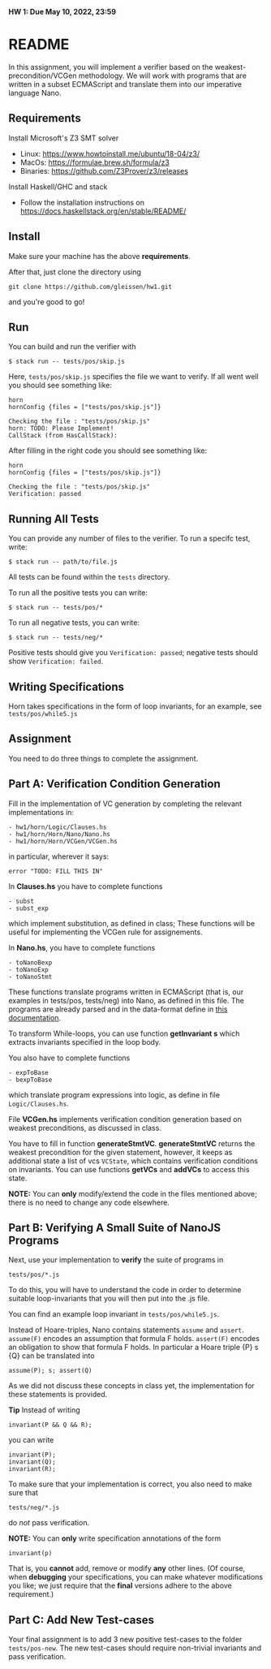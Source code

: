 **HW 1: Due May 10, 2022, 23:59**

README
=======

In this assignment, you will implement a verifier based on the weakest-precondition/VCGen methodology.
We will work with programs that are written in a subset ECMAScript and translate them into our imperative language Nano.

Requirements
------------
Install Microsoft's Z3 SMT solver

- Linux: https://www.howtoinstall.me/ubuntu/18-04/z3/
- MacOs: https://formulae.brew.sh/formula/z3
- Binaries: https://github.com/Z3Prover/z3/releases

Install Haskell/GHC and stack

- Follow the installation instructions on https://docs.haskellstack.org/en/stable/README/

Install 
-------

Make sure your machine has the above **requirements**.

After that, just clone the directory using 

    git clone https://github.com/gleissen/hw1.git

and you're good to go!

Run
---

You can build and run the verifier with

    $ stack run -- tests/pos/skip.js

Here, `tests/pos/skip.js` specifies the file we want to verify. If all went well
you should see something like:

    horn
    hornConfig {files = ["tests/pos/skip.js"]}

    Checking the file : "tests/pos/skip.js"
    horn: TODO: Please Implement!
    CallStack (from HasCallStack):

After filling in the right code you
should see something like:

    horn
    hornConfig {files = ["tests/pos/skip.js"]}

    Checking the file : "tests/pos/skip.js"
    Verification: passed


Running All Tests
-----------------

You can provide any number of files to the verifier. To run a specifc test, write:

    $ stack run -- path/to/file.js

All tests can be found within the `tests` directory.

To run all the positive tests you can write:

    $ stack run -- tests/pos/*

To run all negative tests, you can write:

    $ stack run -- tests/neg/*

Positive tests should give you `Verification: passed`; negative tests should show `Verification: failed`.

Writing Specifications
----------------------

Horn takes specifications in the form of loop invariants, for an example, see `tests/pos/while5.js`

Assignment
----------

You need to do three things to complete the assignment.

## Part A: Verification Condition Generation

Fill in the implementation of VC generation by
completing the relevant implementations in:

    - hw1/horn/Logic/Clauses.hs
    - hw1/horn/Horn/Nano/Nano.hs
    - hw1/horn/Horn/VCGen/VCGen.hs

in particular, wherever it says:

    error "TODO: FILL THIS IN"

In **Clauses.hs** you have to complete functions

    - subst
    - subst_exp

which implement substitution, as defined in class; These functions will be useful for implementing the VCGen rule for assignements.

In **Nano.hs**, you have to complete functions

    - toNanoBexp
    - toNanoExp
    - toNanoStmt

These functions translate programs written in ECMAScript (that is, our examples in tests/pos, tests/neg) into Nano, as defined in this file. The programs are already parsed and in the data-format define in [this documentation](https://hackage.haskell.org/package/language-ecmascript-0.17.0.1/docs/Language-ECMAScript3-Syntax.html).

To transform While-loops, you can use function **getInvariant s** which extracts invariants specified in the loop body.

You also have to complete functions

    - expToBase
    - bexpToBase

which translate program expressions into logic, as define in file `Logic/Clauses.hs`.

File **VCGen.hs** implements verification condition generation based on weakest preconditions, as discussed in class.

You have to fill in function **generateStmtVC**. **generateStmtVC** returns the
weakest precondition for the given statement, however, it keeps as additional
state a list of vcs `VCState`, which contains verification conditions on
invariants. You can use functions **getVCs** and **addVCs** to access this
state.

**NOTE:**  You can **only** modify/extend the code in 
the files mentioned above; there is no need to 
change any code elsewhere.

## Part B: Verifying A Small Suite of NanoJS Programs

Next, use your implementation to **verify** the suite of programs in

    tests/pos/*.js

To do this, you will have to understand the code in order to determine
suitable loop-invariants that you will then put into the .js file.

You can find an example loop invariant in `tests/pos/while5.js`.

Instead of Hoare-triples, Nano contains statements `assume` and `assert`.
`assume(F)` encodes an assumption that formula F holds. `assert(F)` encodes an
obligation to show that formula F holds. In particular a Hoare triple {P} s {Q}
can be translated into 

    assume(P); s; assert(Q)

As we did not discuss these concepts in class yet, the implementation for these statements is provided.

**Tip** Instead of writing 

    invariant(P && Q && R);

you can write 

    invariant(P);
    invariant(Q);
    invariant(R);

To make sure that your implementation is correct, you also need to make sure that 

    tests/neg/*.js

do *not* pass verification.

**NOTE:** You can **only** write specification annotations of the form 

    invariant(p)

That is, you **cannot** add, remove or modify **any** other lines. 
(Of course, when **debugging** your specifications, you can make 
whatever modifications you like; we just require that the **final** 
versions adhere to the above requirement.) 

## Part C: Add New Test-cases

Your final assignment is to add 3 new positive test-cases to the folder `tests/pos-new`.
The new test-cases should require non-trivial invariants and pass verification.
